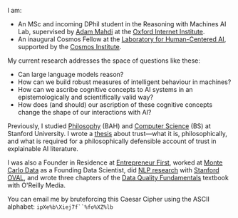 I am:
- An MSc and incoming DPhil student in the Reasoning with Machines AI Lab, supervised by [Adam Mahdi](https://scholar.google.com/citations?view_op=list_works&hl=en&hl=en&user=jUDSqzEAAAAJ&sortby=pubdate) at the [Oxford Internet Institute](https://www.oii.ox.ac.uk).
- An inaugural Cosmos Fellow at the [Laboratory for Human-Centered
  AI](https://hailab.ox.ac.uk/), supported by the [Cosmos
  Institute](https://cosmos-institute.org/).

My current research addresses the space of questions like these:
- Can large language models reason?
- How can we build robust measures of intelligent behaviour in machines?
- How can we ascribe cognitive concepts to AI systems in an epistemologically and
scientifically valid way?
- How does (and should) our ascription of these cognitive concepts change the shape of
our interactions with AI?

Previously, I studied [Philosophy](https://philosophy.stanford.edu) (BAH) and [Computer
Science](https://www.cs.stanford.edu) (BS) at Stanford University. I wrote a
[thesis](https://arxiv.org/abs/2303.08900) about trust—what it is, philosophically, and
what is required for a philosophically defensible account of trust in explainable AI
literature.

I was also a Founder in Residence at [Entrepreneur First](https://www.joinef.com/),
worked at [Monte Carlo Data](https://www.montecarlodata.com) as a Founding Data
Scientist, did [NLP research](https://aclanthology.org/2022.findings-acl.317/) with
[Stanford OVAL](https://oval.cs.stanford.edu), and wrote three chapters of the [Data
Quality
Fundamentals](https://www.oreilly.com/library/view/data-quality-fundamentals/9781098112035/)
textbook with O'Reilly Media.

You can email me by bruteforcing this Caesar Cipher using the ASCII alphabet:
```ipXe%b\Xiej7f``%fo%XZ%lb```
